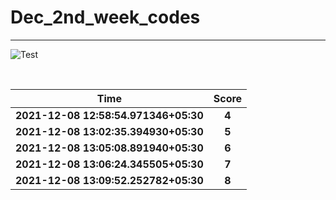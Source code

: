 # Dec_2nd_week_codes
<hr>

![Test](https://github.com/hdmtp-s-basement/Dec_2nd_week_codes/actions/workflows/main.yml/badge.svg)

<br>

Time      | Score
:--------------:|:----------------:
**2021-12-08 12:58:54.971346+05:30** | **4**
**2021-12-08 13:02:35.394930+05:30** | **5**
**2021-12-08 13:05:08.891940+05:30** | **6**
**2021-12-08 13:06:24.345505+05:30** | **7**
**2021-12-08 13:09:52.252782+05:30** | **8**
